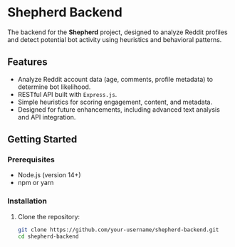 # Shepherd Backend

The backend for the **Shepherd** project, designed to analyze Reddit profiles and detect potential bot activity using heuristics and behavioral patterns.

## Features

- Analyze Reddit account data (age, comments, profile metadata) to determine bot likelihood.
- RESTful API built with `Express.js`.
- Simple heuristics for scoring engagement, content, and metadata.
- Designed for future enhancements, including advanced text analysis and API integration.

## Getting Started

### Prerequisites
- Node.js (version 14+)
- npm or yarn

### Installation
1. Clone the repository:
   ```bash
   git clone https://github.com/your-username/shepherd-backend.git
   cd shepherd-backend
